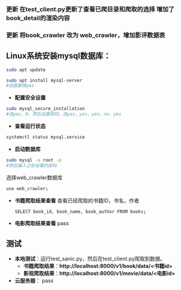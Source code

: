 
### 更新 在test_client.py更新了查看已爬目录和爬取的选择 增加了book_detail的渲染内容
### 更新 将book_crawler 改为 web_crawler，增加影评数据表

## **Linux系统**安装**mysql**数据库：
```bash
sudo apt update
```
```bash
sudo apt install mysql-server
#后面都填yes
```
- **配置安全设置**
```bash
sudo mysql_secure_installation
#选yes，0，然后设置密码，选yes，yes，yes，no，yes
```
- **查看运行状态**
```bash
systemctl status mysql.service
```
- **启动数据库**
```bash
sudo mysql -u root -p
#然后输入之前设置的密码
```
选择web_crawler数据库
```bash
use web_crawler;
```
- **书籍爬取结果查看** 
  查看已经爬取的书籍ID，书名，作者
  ```bash
  SELECT book_id, book_name, book_author FROM books;
  ```
- **电影爬取结果查看**
  pass
## 测试 
- **本地测试**：运行test_sanic.py，然后在test_client.py爬取到数据。
  - **书籍爬取结果**：**http://localhost:8000/v1/book/data/<书籍id>**
  - **影视爬取结果**：**http://localhost:8000/v1/movie/data/<电影id>**
- **云服务器**：
  pass
